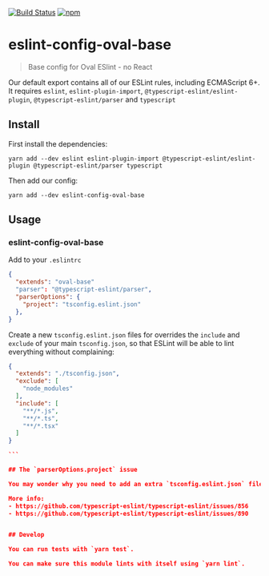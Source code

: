 [![Build Status](https://travis-ci.org/OvalMoney/javascript.svg?branch=master)](https://travis-ci.org/OvalMoney/javascript) [![npm](https://img.shields.io/npm/v/eslint-config-oval-base.svg?style=flat)](https://www.npmjs.com/package/eslint-config-oval-base)

# eslint-config-oval-base

> Base config for Oval ESlint - no React

Our default export contains all of our ESLint rules, including ECMAScript 6+. It requires `eslint`, `eslint-plugin-import`, `@typescript-eslint/eslint-plugin`, `@typescript-eslint/parser` and `typescript`

## Install

First install the dependencies:

```
yarn add --dev eslint eslint-plugin-import @typescript-eslint/eslint-plugin @typescript-eslint/parser typescript
```

Then add our config:

```
yarn add --dev eslint-config-oval-base
```

## Usage

### eslint-config-oval-base

Add to your `.eslintrc`
```json
{
  "extends": "oval-base"
  "parser": "@typescript-eslint/parser",
  "parserOptions": {
    "project": "tsconfig.eslint.json"
  },
}
```

Create a new `tsconfig.eslint.json` files for overrides the `include` and `exclude` of your main `tsconfig.json`, so that ESLint will be able to lint everything without complaining:
```json
{
  "extends": "./tsconfig.json",
  "exclude": [
    "node_modules"
  ],
  "include": [
    "**/*.js",
    "**/*.ts",
    "**/*.tsx"
  ]
}

``` 

## The `parserOptions.project` issue

You may wonder why you need to add an extra `tsconfig.eslint.json` file: this is kinda a problem with some rules that come from `@typescript-eslint` that need type information during the linting process, this is why you need to add a `projectOptions.project` to your `.eslintrc`. At this point ESLint will lint **only files specified within the `include` array of the `tsconfig` you choose**, this actually why you need to create a new `tsconfig.eslint.json`, extends your main `tsconfig` for having type information available to ESLint and then just re-include everythin you need to lint.

More info:
- https://github.com/typescript-eslint/typescript-eslint/issues/856
- https://github.com/typescript-eslint/typescript-eslint/issues/890


## Develop

You can run tests with `yarn test`.

You can make sure this module lints with itself using `yarn lint`.

